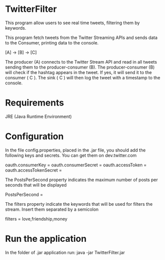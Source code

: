 # TwitterFilter
This program allow users to see real time tweets, filtering them by keywords.

This program fetch tweets from the Twitter Streaming APIs and sends data to the Consumer, printing data to the console.

[A] -> [B] -> [C]

The producer (A) connects to the Twitter Stream API and read in all tweets sending them to the producer-consumer (B). The producer-consumer (B) will check if the hashtag appears in the tweet. If yes, it will send it to the consumer ( C ). The sink ( C ) will then log the tweet with a timestamp to the console.

# Requirements
JRE (Java Runtime Environment)

# Configuration
In the file config.properties, placed in the .jar file, you should add the following keys and secrets. You can get them on dev.twitter.com

oauth.consumerKey =
oauth.consumerSecret =
oauth.accessToken =
oauth.accessTokenSecret =

The PostsPerSecond property indicates the maximum number of posts per seconds that will be displayed

PostsPerSecond =

The filters property indicate the keywords that will be used for filters the stream. Insert them separated by a semicolon

filters = love,friendship,money

# Run the application
In the folder of .jar application run: java -jar TwitterFilter.jar
